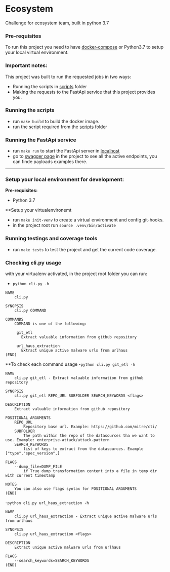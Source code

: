 # Ecosystem
Challenge for ecosystem team, built in python 3.7

### Pre-requisites
To run this project you need to have [docker-compose](https://docs.docker.com/compose/install/) or Python3.7 to setup your local virtual environment.

### Important notes:
This project was built to run the requested jobs in two ways:
- Running the scripts in [scripts](https://github.com/lucasgnavarro/ecosystem-challenge/tree/master/scripts) folder 
- Making the requests to the FastApi service that this project provides you.

### Running the scripts
- run `make build` to build the docker image.
- run the script required from the [scripts](https://github.com/lucasgnavarro/ecosystem-challenge/tree/master/scripts) folder 

### Running the FastApi service
- run `make run` to start the FastApi server in [localhost](http://localhost:8000)
- go to [swagger page](http://localhost:8000/docs) in the project to see all the active endpoints, you can finde payloads examples there.

----
### Setup your local environment for development:
**Pre-requisites:**
- Python 3.7

**Setup your virtualenvironemt
- run `make init-venv` to create a virtual environment and config git-hooks.
- in the project root run `source .venv/bin/activate`

### Running testings and coverage tools
- run `make tests` to test the project and get the current code coverage.

### Checking cli.py usage
with your virtualenv activated, in the project root folder you can run:
- `python cli.py -h` 
```
NAME
    cli.py

SYNOPSIS
    cli.py COMMAND

COMMANDS
    COMMAND is one of the following:

     git_etl
       Extract valuable information from github repository

     url_haus_extraction
       Extract unique active malware urls from urlhaus
(END)

```
**To check each command usage
-`python cli.py git_etl -h` 
```
NAME
    cli.py git_etl - Extract valuable information from github repository

SYNOPSIS
    cli.py git_etl REPO_URL SUBFOLDER SEARCH_KEYWORDS <flags>

DESCRIPTION
    Extract valuable information from github repository

POSITIONAL ARGUMENTS
    REPO_URL
        Repository base url. Example: https://github.com/mitre/cti/
    SUBFOLDER
        The path within the repo of the datasources tha we want to use. Example: enterprise-attack/attack-pattern
    SEARCH_KEYWORDS
        list of keys to extract from the datasources. Example ["type","spec_version",]

FLAGS
    --dump_file=DUMP_FILE
        if True dump transformation content into a file in temp dir with current timestamp

NOTES
    You can also use flags syntax for POSITIONAL ARGUMENTS
(END)

```

-`python cli.py url_haus_extraction -h`
```
NAME
    cli.py url_haus_extraction - Extract unique active malware urls from urlhaus

SYNOPSIS
    cli.py url_haus_extraction <flags>

DESCRIPTION
    Extract unique active malware urls from urlhaus

FLAGS
    --search_keywords=SEARCH_KEYWORDS
(END)

```
